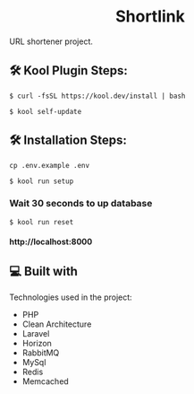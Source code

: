 <h1 align="center" id="title">Shortlink</h1>

<p id="description">URL shortener project.</p>

<h2>🛠️ Kool Plugin Steps:</h2>

```
$ curl -fsSL https://kool.dev/install | bash
```

```
$ kool self-update
```

<h2>🛠️ Installation Steps:</h2>

```
cp .env.example .env
```

```
$ kool run setup
```

### Wait 30 seconds to up database

```
$ kool run reset
```

#### http://localhost:8000

<h2>💻 Built with</h2>

Technologies used in the project:

*   PHP
*   Clean Architecture
*   Laravel
*   Horizon
*   RabbitMQ
*   MySql
*   Redis
*   Memcached
